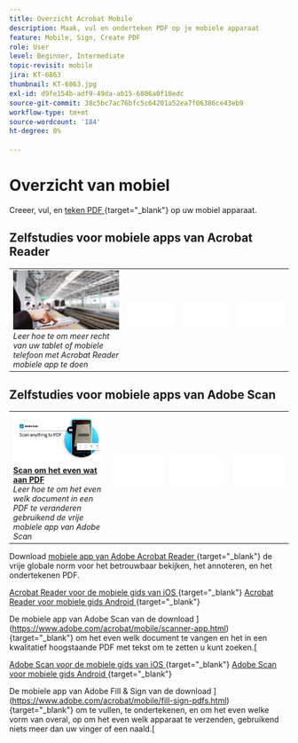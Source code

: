 ```yaml
---
title: Overzicht Acrobat Mobile
description: Maak, vul en onderteken PDF op je mobiele apparaat
feature: Mobile, Sign, Create PDF
role: User
level: Beginner, Intermediate
topic-revisit: mobile
jira: KT-6863
thumbnail: KT-6863.jpg
exl-id: d9fe154b-adf9-49da-ab15-6806a0f10edc
source-git-commit: 38c5bc7ac76bfc5c64201a52ea7f06386ce43eb9
workflow-type: tm+mt
source-wordcount: '184'
ht-degree: 0%

---
```


# Overzicht van mobiel

Creeer, vul, en [ teken PDF ](https://www.adobe.com/nl/acrobat/online/sign-pdf.html) {target="_blank"} op uw mobiel apparaat.

## Zelfstudies voor mobiele apps van Acrobat Reader

<table style="table-layout:fixed">
<tr>
  <td>
    <a href="../getting-started/productivity.md">
      <img alt="Productiviteit onderweg" src="../assets/productivity.png" />
    </a>
    </div>
    <em> Leer hoe te om meer recht van uw tablet of mobiele telefoon met Acrobat Reader mobiele app te doen </em>
    <br>
  </td>
  <td>
   <img alt="Spacer" src="../assets/Whitespacer.png" />
    <div>
    <br>
  </td>
  <td>
   <img alt="Spacer" src="../assets/Whitespacer.png" />
    <div>
    <br>
  </td>
   <td>
   <img alt="Spacer" src="../assets/Whitespacer.png" />
    <div>
    <br>
  </td>
</tr>
</table>

## Zelfstudies voor mobiele apps van Adobe Scan

<table style="table-layout:fixed">
<tr>
  <td>
    <a href="scan-mobile-app.md">
      <img alt="Alles naar PDF scannen" src="../assets/Scanmobile.png" />
    </a>
    <div>
     <a href="scan-mobile-app.md"><strong> Scan om het even wat aan PDF </strong></a>
    </div>
    <em> Leer hoe te om het even welk document in een PDF te veranderen gebruikend de vrije mobiele app van Adobe Scan </em>
    <br>
  </td>
  <td>
   <img alt="Spacer" src="../assets/Whitespacer.png" />
    <div>
    <br>
  </td>
  <td>
   <img alt="Spacer" src="../assets/Whitespacer.png" />
    <div>
    <br>
  </td>
   <td>
   <img alt="Spacer" src="../assets/Whitespacer.png" />
    <div>
    <br>
  </td>
</tr>
</table>

Download [ mobiele app van Adobe Acrobat Reader ](https://www.adobe.com/acrobat/mobile/acrobat-reader.html) {target="_blank"} de vrije globale norm voor het betrouwbaar bekijken, het annoteren, en het ondertekenen PDF.

[ Acrobat Reader voor de mobiele gids van iOS ](https://www.adobe.com/devnet-docs/acrobat/ios/en/) {target="_blank"}
[ Acrobat Reader voor mobiele gids Android ](https://www.adobe.com/devnet-docs/acrobat/android/en/) {target="_blank"}

De mobiele app van Adobe Scan van de download ](https://www.adobe.com/acrobat/mobile/scanner-app.html) {target="_blank"} om het even welk document te vangen en het in een kwalitatief hoogstaande PDF met tekst om te zetten u kunt zoeken.[

[ Adobe Scan voor de mobiele gids van iOS ](https://www.adobe.com/devnet-docs/adobescan/ios/en/) {target="_blank"}
[ Adobe Scan voor mobiele gids Android ](https://www.adobe.com/devnet-docs/adobescan/android/en/) {target="_blank"}

De mobiele app van Adobe Fill &amp; Sign van de download ](https://www.adobe.com/acrobat/mobile/fill-sign-pdfs.html) {target="_blank"} om te vullen, te ondertekenen, en om het even welke vorm van overal, op om het even welk apparaat te verzenden, gebruikend niets meer dan uw vinger of een naald.[
